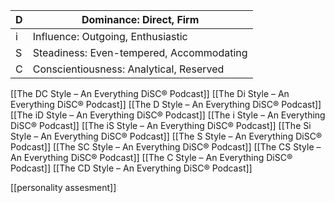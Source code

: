 
| D   | Dominance: Direct, Firm                  |
| --- | ---------------------------------------- |
| i   | Influence: Outgoing, Enthusiastic        |
| S   | Steadiness: Even-tempered, Accommodating |
| C   | Conscientiousness: Analytical, Reserved  |
[[The DC Style – An Everything DiSC® Podcast]]
[[The Di Style – An Everything DiSC® Podcast]]
[[The D Style – An Everything DiSC® Podcast]]
[[The iD Style – An Everything DiSC® Podcast]]
[[The i Style – An Everything DiSC® Podcast]]
[[The iS Style – An Everything DiSC® Podcast]]
[[The Si Style – An Everything DiSC® Podcast]]
[[The S Style – An Everything DiSC® Podcast]]
[[The SC Style – An Everything DiSC® Podcast]]
[[The CS Style – An Everything DiSC® Podcast]]
[[The C Style – An Everything DiSC® Podcast]]
[[The CD Style – An Everything DiSC® Podcast]]

[[personality assesment]]

